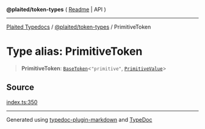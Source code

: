 **@plaited/token-types** ( [Readme](../README.md) \| API )

***

[Plaited Typedocs](../../../modules.md) / [@plaited/token-types](../modules.md) / PrimitiveToken

# Type alias: PrimitiveToken

> **PrimitiveToken**: [`BaseToken`](BaseToken.md)\<`"primitive"`, [`PrimitiveValue`](PrimitiveValue.md)\>

## Source

[index.ts:350](https://github.com/plaited/plaited/blob/317e868/libs/token-types/src/index.ts#L350)

***

Generated using [typedoc-plugin-markdown](https://www.npmjs.com/package/typedoc-plugin-markdown) and [TypeDoc](https://typedoc.org/)
